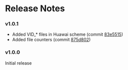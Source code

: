 # Release Notes



### v1.0.1

- Added VID_* files in Huawai scheme (commit [83e5515](83e5515bcee712595b53a225e7339f2e488d1cb0))
- Added file counters (commit [875d802](875d802a51892b19c8a1e2bbda8eeb77ad9548e8))



### v1.0.0

Initial release
